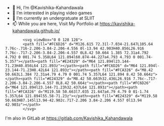 - 👋 Hi, I’m @Kavishika-Kahandawala
- 👀 I’m interested in playing video games
- 🌱 I’m currently an undergratuate at SLIIT
- 📫 While you are here, Visit My Portfolio at https://kavishika-kahandawala.github.io/
<!--- - 💞️ I’m looking to collaborate on ...  --->

            <svg viewBox="0 0 128 128">
            <path fill="#FC6D26" d="M126.615 72.31l-7.034-21.647L105.64 7.76c-.716-2.206-3.84-2.206-4.556 0l-13.94 42.903H40.856L26.916 7.76c-.717-2.206-3.84-2.206-4.557 0L8.42 50.664 1.385 72.31a4.792 4.792 0 001.74 5.358L64 121.894l60.874-44.227a4.793 4.793 0 001.74-5.357"></path><path fill="#E24329" d="M64 121.894l23.144-71.23H40.856L64 121.893z"></path><path fill="#FC6D26" d="M64 121.894l-23.144-71.23H8.42L64 121.893z"></path><path fill="#FCA326" d="M8.42 50.663L1.384 72.31a4.79 4.79 0 001.74 5.357L64 121.894 8.42 50.664z"></path><path fill="#E24329" d="M8.42 50.663h32.436L26.916 7.76c-.717-2.206-3.84-2.206-4.557 0L8.42 50.664z"></path><path fill="#FC6D26" d="M64 121.894l23.144-71.23h32.437L64 121.893z"></path><path fill="#FCA326" d="M119.58 50.663l7.035 21.647a4.79 4.79 0 01-1.74 5.357L64 121.894l55.58-71.23z"></path><path fill="#E24329" d="M119.58 50.663H87.145l13.94-42.902c.717-2.206 3.84-2.206 4.557 0l13.94 42.903z"></path>
            </svg>
          
I'm also in GitLab at https://gitlab.com/Kavishika_Kahandawala
<!---
Kavishika-Kahandawala/Kavishika-Kahandawala is a ✨ special ✨ repository because its `README.md` (this file) appears on your GitHub profile.
You can click the Preview link to take a look at your changes.
--->


